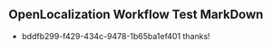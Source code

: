 ## OpenLocalization Workflow Test MarkDown
* bddfb299-f429-434c-9478-1b65ba1ef401 thanks!

<!--HONumber=Jul16_HO2-->


